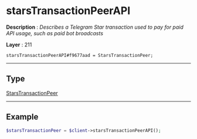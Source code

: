 # starsTransactionPeerAPI

**Description** : *Describes a Telegram Star transaction used to pay for paid API usage, such as paid bot broadcasts*

**Layer** : 211

```tl
starsTransactionPeerAPI#f9677aad = StarsTransactionPeer;
```

---

## Type

[StarsTransactionPeer](type/StarsTransactionPeer)

---

## Example

```php
$starsTransactionPeer = $client->starsTransactionPeerAPI();
```
